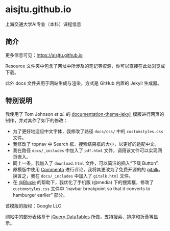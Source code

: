 # aisjtu.github.io
上海交通大学AI专业（本科）课程信息



## 简介

更多信息可见：https://aisjtu.github.io

Resource 文件夹中包含了网址中所涉及的笔记等资源，你可以直接在此处浏览或下载。

此外 docs 文件夹用于网站生成与渲染，方式是 GitHub 内置的 Jekyll 生成器。

## 特别说明

我使用了 Tom Johnson *et al.* 的 [documentation-theme-jekyll](https://github.com/tomjoht/documentation-theme-jekyll) 模版进行网页的制作，并对其作了如下的修改：

- 为了更好地适应中文字体，我修改了路径 `docs/css/` 中的 `customstyles.css` 文件。
- 我修改了 topnav 中 Search 框、搜索结果框的大小，以更好的适配中文。
- 我在路径 `docs/_includes` 中加入了 `pdf.html` 文件，调用该文件可以实现网页嵌入。
- 同上一条，我加入了 `download.html` 文件，可以简洁的插入“下载 Button”.
- 原模版中使用 [Commento](https://commento.io) 进行评论，我将其更改为了免费开源的的 [gitalk](https://github.com/gitalk/gitalk/)。换言之，我在 `docs/_includes` 中加入了 `gitalk.html` 文件。
- 在 [@Bluxie](https://github.com/Bluixe?tab=repositories) 的帮助下，我优化了手机版 (@media) 下的搜索框，修改了`customstyles.css` 文件中 “navbar breakpoint so that it converts to hamburger earlier” 部分。

该模版的版权：Google LLC

网站中的部分表格基于 [jQuery DataTables](https://www.datatables.net) 所做，支持搜索、排序和折叠等显示。

